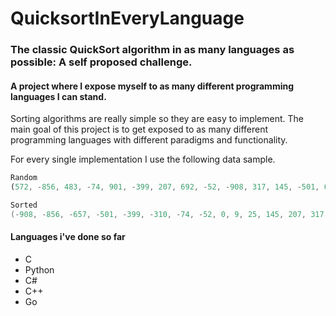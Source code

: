 # QuicksortInEveryLanguage

### The classic QuickSort algorithm in as many languages as possible: A self proposed challenge.
#### A project where I expose myself to as many different programming languages I can stand.

Sorting algorithms are really simple so they are easy to implement.
The main goal of this project is to get exposed to as many different programming languages with different paradigms and functionality.

For every single implementation I use the following data sample.

```javascript
Random
(572, -856, 483, -74, 901, -399, 207, 692, -52, -908, 317, 145, -501, 623, 0, -310, 25, -657, 448, 9)
```

```c
Sorted
(-908, -856, -657, -501, -399, -310, -74, -52, 0, 9, 25, 145, 207, 317, 448, 483, 572, 623, 692, 901)
```
#### Languages i've done so far

- C
- Python
- C#
- C++
- Go
